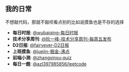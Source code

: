 ## 我的日常
不想敲代码，那就不敲呗看点别的比如说摸鱼也是不存的选择

* **每日时报**: [@wubaiqing-每日时报](https://wubaiqing.github.io/zaobao/)
* **技术分享周刊**: [@阮一峰-技术分享周刊-每周五发布](https://github.com/ruanyf/weekly)
* **D2日报**: [@fairyever-D2日报](https://daily.fairyever.com/)
* **上班摸鱼**: [@juejin-掘金-沸点](https://juejin.im/pins/recommended)
* **前端小测**: [@zhangxinxu-quiz](https://github.com/zhangxinxu/quiz)
* **每日一题**: [@azl397985856/leetcode](https://github.com/azl397985856/leetcode/blob/master/daily/2019-07-08.md)
